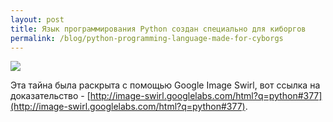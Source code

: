 ```yaml
---
layout: post
title: Язык программирования Python создан специально для киборгов
permalink: /blog/python-programming-language-made-for-cyborgs
---
```

![](http://dl.dropbox.com/u/318944/python_cyborgs/Picture%203.png)

Эта тайна была раскрыта с помощью Google Image Swirl, вот ссылка на доказательство - [http://image-swirl.googlelabs.com/html?q=python#377](http://image-swirl.googlelabs.com/html?q=python#377).